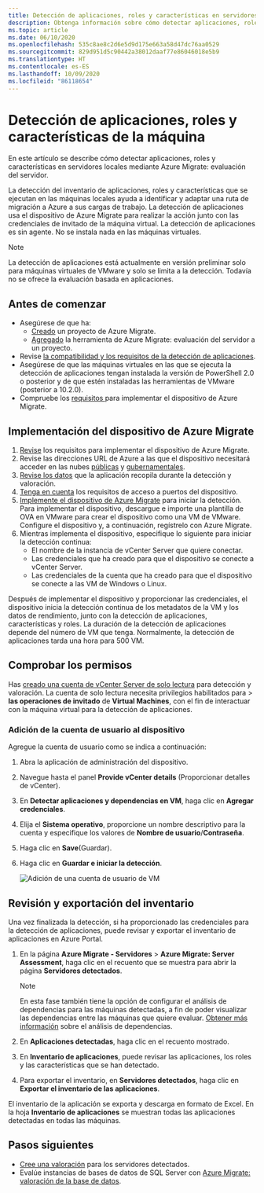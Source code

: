 ```yaml
---
title: Detección de aplicaciones, roles y características en servidores locales con Azure Migrate
description: Obtenga información sobre cómo detectar aplicaciones, roles y características en servidores locales con Azure Migrate Server Assessment.
ms.topic: article
ms.date: 06/10/2020
ms.openlocfilehash: 535c8ae8c2d6e5d9d175e663a58d47dc76aa0529
ms.sourcegitcommit: 829d951d5c90442a38012daaf77e86046018e5b9
ms.translationtype: HT
ms.contentlocale: es-ES
ms.lasthandoff: 10/09/2020
ms.locfileid: "86118654"
---
```

# <a name="discover-machine-apps-roles-and-features"></a>Detección de aplicaciones, roles y características de la máquina

En este artículo se describe cómo detectar aplicaciones, roles y características en servidores locales mediante Azure Migrate: evaluación del servidor.

La detección del inventario de aplicaciones, roles y características que se ejecutan en las máquinas locales ayuda a identificar y adaptar una ruta de migración a Azure a sus cargas de trabajo. La detección de aplicaciones usa el dispositivo de Azure Migrate para realizar la acción junto con las credenciales de invitado de la máquina virtual. La detección de aplicaciones es sin agente. No se instala nada en las máquinas virtuales.

> [!NOTE]
> La detección de aplicaciones está actualmente en versión preliminar solo para máquinas virtuales de VMware y solo se limita a la detección. Todavía no se ofrece la evaluación basada en aplicaciones. 


## <a name="before-you-start"></a>Antes de comenzar

- Asegúrese de que ha:
    - [Creado](how-to-add-tool-first-time.md) un proyecto de Azure Migrate.
    - [Agregado](how-to-assess.md) la herramienta de Azure Migrate: evaluación del servidor a un proyecto.
- Revise [la compatibilidad y los requisitos de la detección de aplicaciones](migrate-support-matrix-vmware.md#vmware-requirements).
- Asegúrese de que las máquinas virtuales en las que se ejecuta la detección de aplicaciones tengan instalada la versión de PowerShell 2.0 o posterior y de que estén instaladas las herramientas de VMware (posterior a 10.2.0).
- Compruebe los [requisitos ](migrate-appliance.md) para implementar el dispositivo de Azure Migrate.


## <a name="deploy-the-azure-migrate-appliance"></a>Implementación del dispositivo de Azure Migrate

1. [Revise](migrate-appliance.md#appliance---vmware) los requisitos para implementar el dispositivo de Azure Migrate.
2. Revise las direcciones URL de Azure a las que el dispositivo necesitará acceder en las nubes [públicas](migrate-appliance.md#public-cloud-urls) y [gubernamentales](migrate-appliance.md#government-cloud-urls).
3. [Revise los datos](migrate-appliance.md#collected-data---vmware) que la aplicación recopila durante la detección y valoración.
4. [Tenga en cuenta](migrate-support-matrix-vmware.md#port-access-requirements) los requisitos de acceso a puertos del dispositivo.
5. [Implemente el dispositivo de Azure Migrate](how-to-set-up-appliance-vmware.md) para iniciar la detección. Para implementar el dispositivo, descargue e importe una plantilla de OVA en VMware para crear el dispositivo como una VM de VMware. Configure el dispositivo y, a continuación, regístrelo con Azure Migrate.
6. Mientras implementa el dispositivo, especifique lo siguiente para iniciar la detección continua:
    - El nombre de la instancia de vCenter Server que quiere conectar.
    - Las credenciales que ha creado para que el dispositivo se conecte a vCenter Server.
    - Las credenciales de la cuenta que ha creado para que el dispositivo se conecte a las VM de Windows o Linux.

Después de implementar el dispositivo y proporcionar las credenciales, el dispositivo inicia la detección continua de los metadatos de la VM y los datos de rendimiento, junto con la detección de aplicaciones, características y roles.  La duración de la detección de aplicaciones depende del número de VM que tenga. Normalmente, la detección de aplicaciones tarda una hora para 500 VM.

## <a name="verify-permissions"></a>Comprobar los permisos

Has [creado una cuenta de vCenter Server de solo lectura](tutorial-prepare-vmware.md#set-up-permissions-for-assessment) para detección y valoración. La cuenta de solo lectura necesita privilegios habilitados para  > **las operaciones de invitado** de **Virtual Machines**, con el fin de interactuar con la máquina virtual para la detección de aplicaciones.

### <a name="add-the-user-account-to-the-appliance"></a>Adición de la cuenta de usuario al dispositivo

Agregue la cuenta de usuario como se indica a continuación:

1. Abra la aplicación de administración del dispositivo. 
2. Navegue hasta el panel **Provide vCenter details** (Proporcionar detalles de vCenter).
3. En **Detectar aplicaciones y dependencias en VM**, haga clic en **Agregar credenciales**.
3. Elija el **Sistema operativo**, proporcione un nombre descriptivo para la cuenta y especifique los valores de **Nombre de usuario**/**Contraseña**.
6. Haga clic en **Save**(Guardar).
7. Haga clic en **Guardar e iniciar la detección**.

    ![Adición de una cuenta de usuario de VM](./media/how-to-create-group-machine-dependencies-agentless/add-vm-credential.png)


## <a name="review-and-export-the-inventory"></a>Revisión y exportación del inventario

Una vez finalizada la detección, si ha proporcionado las credenciales para la detección de aplicaciones, puede revisar y exportar el inventario de aplicaciones en Azure Portal.

1. En la página **Azure Migrate - Servidores** > **Azure Migrate: Server Assessment**, haga clic en el recuento que se muestra para abrir la página **Servidores detectados**.

    > [!NOTE]
    > En esta fase también tiene la opción de configurar el análisis de dependencias para las máquinas detectadas, a fin de poder visualizar las dependencias entre las máquinas que quiere evaluar. [Obtener más información](concepts-dependency-visualization.md) sobre el análisis de dependencias.

2. En **Aplicaciones detectadas**, haga clic en el recuento mostrado.
3. En **Inventario de aplicaciones**, puede revisar las aplicaciones, los roles y las características que se han detectado.
4. Para exportar el inventario, en **Servidores detectados**, haga clic en **Exportar el inventario de las aplicaciones**.

El inventario de la aplicación se exporta y descarga en formato de Excel. En la hoja **Inventario de aplicaciones** se muestran todas las aplicaciones detectadas en todas las máquinas.

## <a name="next-steps"></a>Pasos siguientes

- [Cree una valoración](how-to-create-assessment.md) para los servidores detectados.
- Evalúe instancias de bases de datos de SQL Server con [Azure Migrate: valoración de la base de datos](/sql/dma/dma-assess-sql-data-estate-to-sqldb?view=sql-server-2017).

